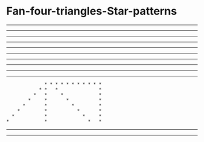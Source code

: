 # Fan-four-triangles-Star-patterns

*                   * * * * * * * * * *
* *                 *               *
*   *               *             *
*     *             *           *
*       *           *         *
*         *         *       *
*           *       *     *
*             *     *   *
*               *   * *
* * * * * * * * * * *
                  * * * * * * * * * * *
                * *   *               *
              *   *     *             *
            *     *       *           *
          *       *         *         *
        *         *           *       *
      *           *             *     *
    *             *               *   *
  *               *                 * *
* * * * * * * * * *                   *
